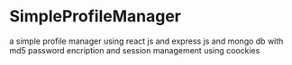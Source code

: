 # SimpleProfileManager
a simple profile manager using react js and express js and mongo db with md5 password encription and session management using coockies
